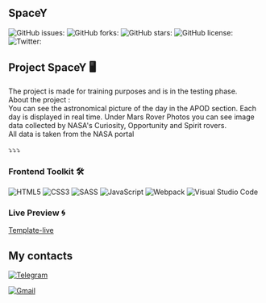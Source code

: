 ## SpaceY 
![GitHub issues:](https://img.shields.io/github/issues/SergeyShurkhovetckii/Space.github.io)
![GitHub forks:](https://img.shields.io/github/forks/SergeyShurkhovetckii/Space.github.io)
![GitHub stars:](https://img.shields.io/github/stars/SergeyShurkhovetckii/Space.github.io)
![GitHub license:](https://img.shields.io/github/license/SergeyShurkhovetckii/Space.github.io)
![Twitter:](https://img.shields.io/twitter/url?url=https%3A%2F%2Fgithub.com%2FSergeyShurkhovetckii%2FSpace.github.io)

## Project SpaceY 🖥

<p>
The project is made for training purposes and is in the testing phase.<br>
About the project :<br>
You can see the astronomical picture of the day in the APOD section. 
Each day is displayed in real time. 
Under Mars Rover Photos you can see image data collected by NASA's Curiosity, Opportunity and Spirit rovers.<br>
 All data is taken from the NASA portal
</p>

⤵️⤵️⤵️
### Frontend Toolkit 🛠

![HTML5](https://img.shields.io/badge/html5-%23E34F26.svg?style=for-the-badge&logo=html5&logoColor=white)
![CSS3](https://img.shields.io/badge/css3-%231572B6.svg?style=for-the-badge&logo=css3&logoColor=white)
![SASS](https://img.shields.io/badge/SASS-hotpink.svg?style=for-the-badge&logo=SASS&logoColor=white)
![JavaScript](https://img.shields.io/badge/javascript-%23323330.svg?style=for-the-badge&logo=javascript&logoColor=%23F7DF1E)
![Webpack](https://img.shields.io/badge/webpack-%238DD6F9.svg?style=for-the-badge&logo=webpack&logoColor=black)
![Visual Studio Code](https://img.shields.io/badge/Visual%20Studio%20Code-0078d7.svg?style=for-the-badge&logo=visual-studio-code&logoColor=white)

### Live Preview 🌀 

<a href='https://sergeyshurkhovetckii.github.io/Space.github.io/'>Template-live<a>





<h2>My contacts</h2>

<a href="https://t.me/Shurkhovetskii_Sergey">![Telegram](https://img.shields.io/badge/Telegram-2CA5E0?style=for-the-badge&logo=telegram&logoColor=white)</a>

<a href="mailto:sshurkhovetskii@gmail.com">![Gmail](https://img.shields.io/badge/Gmail-D14836?style=for-the-badge&logo=gmail&logoColor=white)</a>


